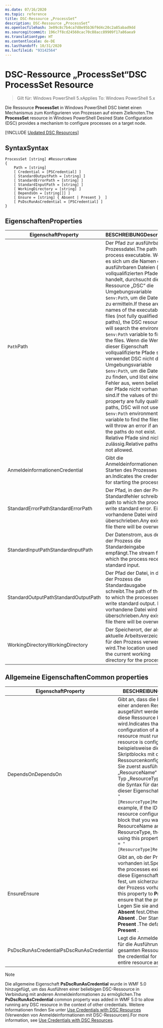 ```yaml
---
ms.date: 07/16/2020
ms.topic: reference
title: DSC-Ressource „ProcessSet“
description: DSC-Ressource „ProcessSet“
ms.openlocfilehash: 3e09c8c7b4ca7d8e95b36f9d4c20c2a85abad9dd
ms.sourcegitcommit: 196c7f8cd24560cac70c88acc89909f17a86aea9
ms.translationtype: HT
ms.contentlocale: de-DE
ms.lasthandoff: 10/31/2020
ms.locfileid: "93142564"
---
```

# <a name="dsc-processset-resource"></a><span data-ttu-id="5f94c-103">DSC-Ressource „ProcessSet“</span><span class="sxs-lookup"><span data-stu-id="5f94c-103">DSC ProcessSet Resource</span></span>

> <span data-ttu-id="5f94c-104">Gilt für: Windows PowerShell 5.x</span><span class="sxs-lookup"><span data-stu-id="5f94c-104">Applies To: Windows PowerShell 5.x</span></span>

<span data-ttu-id="5f94c-105">Die Ressource **ProcessSet** in Windows PowerShell DSC bietet einen Mechanismus zum Konfigurieren von Prozessen auf einem Zielknoten.</span><span class="sxs-lookup"><span data-stu-id="5f94c-105">The **ProcessSet** resource in Windows PowerShell Desired State Configuration (DSC) provides a mechanism to configure processes on a target node.</span></span>

[!INCLUDE [Updated DSC Resources](../../../../../includes/dsc-resources.md)]

## <a name="syntax"></a><span data-ttu-id="5f94c-106">Syntax</span><span class="sxs-lookup"><span data-stu-id="5f94c-106">Syntax</span></span>

```Syntax
ProcessSet [string] #ResourceName
{
    Path = [string]
    [ Credential = [PSCredential] ]
    [ StandardOutputPath = [string] ]
    [ StandardErrorPath = [string] ]
    [ StandardInputPath = [string] ]
    [ WorkingDirectory = [string] ]
    [ DependsOn = [string[]] ]
    [ Ensure = [string] { Absent | Present }  ]
    [ PsDscRunAsCredential = [PSCredential] ]
}
```

## <a name="properties"></a><span data-ttu-id="5f94c-107">Eigenschaften</span><span class="sxs-lookup"><span data-stu-id="5f94c-107">Properties</span></span>

|<span data-ttu-id="5f94c-108">Eigenschaft</span><span class="sxs-lookup"><span data-stu-id="5f94c-108">Property</span></span> |<span data-ttu-id="5f94c-109">BESCHREIBUNG</span><span class="sxs-lookup"><span data-stu-id="5f94c-109">Description</span></span> |
|---|---|
|<span data-ttu-id="5f94c-110">`Path`</span><span class="sxs-lookup"><span data-stu-id="5f94c-110">Path</span></span> |<span data-ttu-id="5f94c-111">Der Pfad zur ausführbaren Prozessdatei.</span><span class="sxs-lookup"><span data-stu-id="5f94c-111">The path to the process executable.</span></span> <span data-ttu-id="5f94c-112">Wenn es sich um die Namen der ausführbaren Dateien (keine vollqualifizierten Pfade) handelt, durchsucht die Ressource „DSC“ die Umgebungsvariable `$env:Path`, um die Dateien zu ermitteln.</span><span class="sxs-lookup"><span data-stu-id="5f94c-112">If these are the names of the executable files (not fully qualified paths), the DSC resource will search the environment `$env:Path` variable to find the files.</span></span> <span data-ttu-id="5f94c-113">Wenn die Werte dieser Eigenschaft vollqualifizierte Pfade sind, verwendet DSC nicht die Umgebungsvariable `$env:Path`, um die Dateien zu finden, und löst einen Fehler aus, wenn beliebige der Pfade nicht vorhanden sind.</span><span class="sxs-lookup"><span data-stu-id="5f94c-113">If the values of this property are fully qualified paths, DSC will not use the `$env:Path` environment variable to find the files, and will throw an error if any of the paths do not exist.</span></span> <span data-ttu-id="5f94c-114">Relative Pfade sind nicht zulässig.</span><span class="sxs-lookup"><span data-stu-id="5f94c-114">Relative paths are not allowed.</span></span> |
|<span data-ttu-id="5f94c-115">Anmeldeinformationen</span><span class="sxs-lookup"><span data-stu-id="5f94c-115">Credential</span></span> |<span data-ttu-id="5f94c-116">Gibt die Anmeldeinformationen zum Starten des Prozesses an.</span><span class="sxs-lookup"><span data-stu-id="5f94c-116">Indicates the credentials for starting the process.</span></span> |
|<span data-ttu-id="5f94c-117">StandardErrorPath</span><span class="sxs-lookup"><span data-stu-id="5f94c-117">StandardErrorPath</span></span> |<span data-ttu-id="5f94c-118">Der Pfad, in den der Prozess Standardfehler schreibt.</span><span class="sxs-lookup"><span data-stu-id="5f94c-118">The path to which the processes write standard error.</span></span> <span data-ttu-id="5f94c-119">Eine vorhandene Datei wird überschrieben.</span><span class="sxs-lookup"><span data-stu-id="5f94c-119">Any existing file there will be overwritten.</span></span> |
|<span data-ttu-id="5f94c-120">StandardInputPath</span><span class="sxs-lookup"><span data-stu-id="5f94c-120">StandardInputPath</span></span> |<span data-ttu-id="5f94c-121">Der Datenstrom, aus dem der Prozess die Standardeingabe empfängt.</span><span class="sxs-lookup"><span data-stu-id="5f94c-121">The stream from which the process receives standard input.</span></span> |
|<span data-ttu-id="5f94c-122">StandardOutputPath</span><span class="sxs-lookup"><span data-stu-id="5f94c-122">StandardOutputPath</span></span> |<span data-ttu-id="5f94c-123">Der Pfad der Datei, in die der Prozess die Standardausgabe schreibt.</span><span class="sxs-lookup"><span data-stu-id="5f94c-123">The path of the file to which the processes write standard output.</span></span> <span data-ttu-id="5f94c-124">Eine vorhandene Datei wird überschrieben.</span><span class="sxs-lookup"><span data-stu-id="5f94c-124">Any existing file there will be overwritten.</span></span> |
|<span data-ttu-id="5f94c-125">WorkingDirectory</span><span class="sxs-lookup"><span data-stu-id="5f94c-125">WorkingDirectory</span></span> |<span data-ttu-id="5f94c-126">Der Speicherort, der als das aktuelle Arbeitsverzeichnis für den Prozess verwendet wird.</span><span class="sxs-lookup"><span data-stu-id="5f94c-126">The location used as the current working directory for the processes.</span></span> |

## <a name="common-properties"></a><span data-ttu-id="5f94c-127">Allgemeine Eigenschaften</span><span class="sxs-lookup"><span data-stu-id="5f94c-127">Common properties</span></span>

|<span data-ttu-id="5f94c-128">Eigenschaft</span><span class="sxs-lookup"><span data-stu-id="5f94c-128">Property</span></span> |<span data-ttu-id="5f94c-129">BESCHREIBUNG</span><span class="sxs-lookup"><span data-stu-id="5f94c-129">Description</span></span> |
|---|---|
|<span data-ttu-id="5f94c-130">DependsOn</span><span class="sxs-lookup"><span data-stu-id="5f94c-130">DependsOn</span></span> |<span data-ttu-id="5f94c-131">Gibt an, dass die Konfiguration einer anderen Ressource ausgeführt werden muss, bevor diese Ressource konfiguriert wird.</span><span class="sxs-lookup"><span data-stu-id="5f94c-131">Indicates that the configuration of another resource must run before this resource is configured.</span></span> <span data-ttu-id="5f94c-132">Wenn beispielsweise die ID des Skriptblocks mit der Ressourcenkonfiguration, den Sie zuerst ausführen möchten, „ResourceName“ und dessen Typ „ResourceType“ ist, lautet die Syntax für das Verwenden dieser Eigenschaft `DependsOn = "[ResourceType]ResourceName"`.</span><span class="sxs-lookup"><span data-stu-id="5f94c-132">For example, if the ID of the resource configuration script block that you want to run first is ResourceName and its type is ResourceType, the syntax for using this property is `DependsOn = "[ResourceType]ResourceName"`.</span></span> |
|<span data-ttu-id="5f94c-133">Ensure</span><span class="sxs-lookup"><span data-stu-id="5f94c-133">Ensure</span></span> |<span data-ttu-id="5f94c-134">Gibt an, ob der Prozess vorhanden ist.</span><span class="sxs-lookup"><span data-stu-id="5f94c-134">Specifies whether the processes exists.</span></span> <span data-ttu-id="5f94c-135">Legen Sie diese Eigenschaft auf **Present** fest, um sicherzustellen, dass der Prozess vorhanden ist.</span><span class="sxs-lookup"><span data-stu-id="5f94c-135">Set this property to **Present** to ensure that the process exists.</span></span> <span data-ttu-id="5f94c-136">Legen Sie sie andernfalls auf **Absent** fest.</span><span class="sxs-lookup"><span data-stu-id="5f94c-136">Otherwise, set it to **Absent** .</span></span> <span data-ttu-id="5f94c-137">Der Standardwert ist **Present** .</span><span class="sxs-lookup"><span data-stu-id="5f94c-137">The default value is **Present** .</span></span> |
|<span data-ttu-id="5f94c-138">PsDscRunAsCredential</span><span class="sxs-lookup"><span data-stu-id="5f94c-138">PsDscRunAsCredential</span></span> |<span data-ttu-id="5f94c-139">Legt die Anmeldeinformationen für die Ausführung der gesamten Ressource fest.</span><span class="sxs-lookup"><span data-stu-id="5f94c-139">Sets the credential for running the entire resource as.</span></span> |

> [!NOTE]
> <span data-ttu-id="5f94c-140">Die allgemeine Eigenschaft **PsDscRunAsCredential** wurde in WMF 5.0 hinzugefügt, um das Ausführen einer beliebigen DSC-Ressource in Verbindung mit anderen Anmeldeinformationen zu ermöglichen.</span><span class="sxs-lookup"><span data-stu-id="5f94c-140">The **PsDscRunAsCredential** common property was added in WMF 5.0 to allow running any DSC resource in the context of other credentials.</span></span> <span data-ttu-id="5f94c-141">Weitere Informationen finden Sie unter [Use Credentials with DSC Resources](../../../configurations/runasuser.md) (Verwenden von Anmeldeinformationen mit DSC-Ressourcen).</span><span class="sxs-lookup"><span data-stu-id="5f94c-141">For more information, see [Use Credentials with DSC Resources](../../../configurations/runasuser.md).</span></span>
